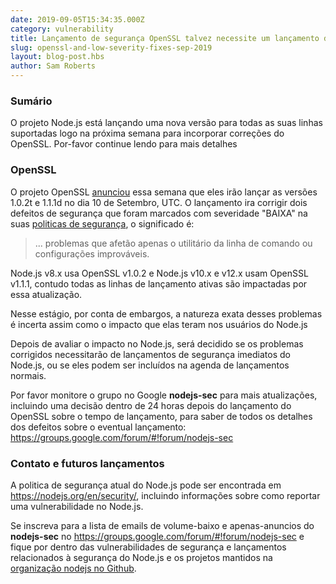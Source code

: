 ```yaml
---
date: 2019-09-05T15:34:35.000Z
category: vulnerability
title: Lançamento de segurança OpenSSL talvez necessite um lançamento de segurança do Node.js
slug: openssl-and-low-severity-fixes-sep-2019
layout: blog-post.hbs
author: Sam Roberts
---
```


### Sumário

O projeto Node.js está lançando uma nova versão para todas as suas linhas suportadas
logo na próxima semana para incorporar correções do OpenSSL.
Por-favor continue lendo para mais detalhes

### OpenSSL

O projeto OpenSSL
[anunciou](https://mta.openssl.org/pipermail/openssl-announce/2019-September/000156.html)
essa semana que eles irão lançar as versões 1.0.2t e 1.1.1d no dia 10 de Setembro, UTC.
O lançamento ira corrigir dois defeitos de segurança que foram marcados com severidade "BAIXA"
na suas [politicas de segurança](https://www.openssl.org/policies/secpolicy.html),
o significado é:

> ... problemas que afetão apenas o utilitário da linha de comando ou configurações
> improváveis.

Node.js v8.x usa OpenSSL v1.0.2 e Node.js v10.x e v12.x usam OpenSSL v1.1.1, contudo
todas as linhas de lançamento ativas são impactadas por essa atualização.

Nesse estágio, por conta de embargos, a natureza exata desses problemas é incerta
assim como o impacto que elas teram nos usuários do Node.js

Depois de avaliar o impacto no Node.js, será decidido se os problemas corrigidos
necessitarão de lançamentos de segurança imediatos do Node.js, ou se eles podem
ser incluídos na agenda de lançamentos normais.

Por favor monitore o grupo no Google **nodejs-sec** para mais atualizações, incluindo
uma decisão dentro de 24 horas depois do lançamento do OpenSSL sobre o tempo de lançamento,
para saber de todos os detalhes dos defeitos sobre o eventual lançamento:
https://groups.google.com/forum/#!forum/nodejs-sec

### Contato e futuros lançamentos

A politica de segurança atual do Node.js pode ser encontrada em <https://nodejs.org/en/security/>,
incluindo informações sobre como reportar uma vulnerabilidade no Node.js.

Se inscreva para a lista de emails de volume-baixo e apenas-anuncios do **nodejs-sec**
no https://groups.google.com/forum/#!forum/nodejs-sec e fique por dentro das vulnerabilidades
de segurança e lançamentos relacionados à segurança do Node.js e os projetos mantidos na
[organização nodejs no Github](https://github.com/nodejs).
